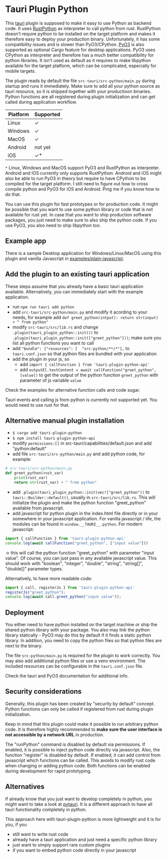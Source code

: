 # Tauri Plugin Python

This [tauri](https://v2.tauri.app/) plugin is supposed to make it easy to use Python as backend code.
It uses [RustPython](https://github.com/RustPython/RustPython) as interpreter to call python from rust.
RustPython doesn't require python to be installed on the target platform and makes it 
therefore easy to deploy your production binary. Unfortunately, it has some 
compatibility issues and is slower than PyO3/CPython. [PyO3](https://pyo3.rs) is also supported as optional Cargo feature for desktop applications. 
PyO3 uses CPython as interpreter and therefore has a much better compatibility for python libraries.
It isn't used as default as it requires to make libpython available for the target platform,
which can be complicated, especially for mobile targets.

The plugin reads by default the file `src-tauri/src-python/main.py` during 
startup and runs it immediately. Make sure to add all your python source as tauri resource,
so it is shipped together with your productioon binaries. Python functions are all registered during plugin initialization 
and can get called during application workflow.


| Platform | Supported |
| -------- | --------- |
| Linux    | ✓         |
| Windows  | ✓         |
| MacOS    | ✓         |
| Android  | not yet    |
| iOS      | ✓*        |

`*` Linux, Windows and MacOS support PyO3 and RustPython as interpreter. Android and IOS
currently only supports RustPython. 
Android and iOS might also be able to run PyO3 in theory but require to have CPython
to be compiled for the target platform. I still need to figure out how to 
cross compile python and PyO3 for iOS and Android. Ping me if you know how to do that.

You can use this plugin for fast prototypes or for production code. 
It might be possible that you want to use some python library or code that
is not available for rust yet.
In case that you want to ship production software packages, you just need 
to make sure to also ship the python code. If you use PyO3, you also need to ship libpython too.

## Example app

There is a sample Desktop application for Windows/Linux/MacOS using this plugin and vanilla 
Javascript in [examples/plain-javascript](https://github.com/marcomq/tauri-plugin-python/tree/main/examples/plain-javascript).


## Add the plugin to an existing tauri application


These steps assume that you already have a basic tauri application available. Alternatively, you can immediately start with the example application.

- run `npm run tauri add python`
- add `src-tauri/src-python/main.py` and modify it acording to your needs, for example add `def greet_python(intput): return str(input) + " from python"`
- modify `src-tauri/src/lib.rs` and change `.plugin(tauri_plugin_python::init())` to `.plugin(tauri_plugin_python::init(["greet_python"]))`; make sure you list all python functions you 
want to call
- add `"bundle": {"resources": [  "src-python/**/*"],` to `tauri.conf.json` so that python files are bundled with your application
- add the plugin in your js, so 
   - add `import { callFunction } from 'tauri-plugin-python-api'` 
   - add `outputEl.textContent = await callFunction("greet_python", [value])` to get the output of the python function `greet_python` with parameter of js variable `value`

Check the examples for alternative function calls and code sugar.

Tauri events and calling js from python is currently not supported yet. You would need to use rust for that.

## Alternative manual plugin installation

- `$ cargo add tauri-plugin-python`
- `$ npm install tauri-plugin-python-api`
- modify `permissions:[]` in src-tauri/capabilities/default.json and add "python:default"  
- add file `src-tauri/src-python/main.py` and add python code, for example:
```python
# src-tauri/src-python/main.py
def greet_python(rust_var)
    print(rust_var)
    return str(rust_var) + " from python"
```
- add `.plugin(tauri_plugin_python::init(vec!["greet_python"))` to `tauri::Builder::default()`, usually in `src-tauri/src/lib.rs`. This will initialize the plugin and make the python function "greet_python" available from javascript.
- add javascript for python plugin in the index.html file directly or in your somewhere in your javascript application. For vanilla javascript / iife, the modules can be found in `window.__TAURI__.python`. For modern javascript:
```javascript
import { callFunction } from 'tauri-plugin-python-api'
console.log(await callFunction("greet_python", ["input value"]))
```
-> this will call the python function "greet_python" with parameter "input value". Of course, you can just pass in any available javascript value. This should work with "boolean", "integer", "double", "string", "string[]", "double[]" parameter types.

Alternatively, to have more readable code: 
```javascript
import { call, registerJs } from 'tauri-plugin-python-api'
registerJs("greet_python");
console.log(await call.greet_python("input value"));
```

## Deployment

You either need to have python installed on the target machine or ship the shared 
python library with your package. You also may link the python library statically - PyO3 
may do this by default if it finds a static python library. In addition, you need 
to copy the python files so that python files are next to the binary. 

The file `src-python/main.py` is required for the plugin to work correctly. 
You may also add additional python files or use a venv environment. 
The included resources can be configurable in the `tauri.conf.json` file. 

Check the tauri and PyO3 documentation for additional info. 

## Security considerations
Generally, this plugin has been created by "security by default" concept. Python functions can only be called if registered from rust during plugin initialization.

Keep in mind that this plugin could make it possible to run arbitrary python code. 
It is therefore highly recommended to **make sure the user interface is not accessible by a network URL** in production. 

The "runPython" command is disabled by default via permissions. If enabled, it is possible to 
inject python code directly via javascript.
Also, the function "register" is disabled by default. If enabled, it can 
add control from javascript which functions can be called. This avoids to modify rust code when changing or adding python code.
Both functions can be enabled during development for rapid prototyping.

## Alternatives
If already know that you just want to develop completely in python, you might want to take a look at [pytauri](https://github.com/WSH032/pytauri). 
It is a different approach to have all tauri functionality completely in python.

This approach here with tauri-plugin-python is more lightweight and it is for you, if you 
- still want to write rust code
- already have a tauri application and just need a specific python library
- just want to simply support rare custom plugins
- if you want to embed python code directly in your javascript
